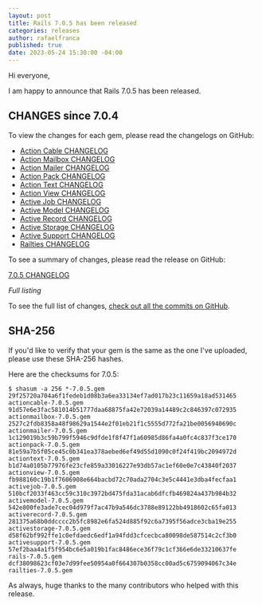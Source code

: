 ```yaml
---
layout: post
title: Rails 7.0.5 has been released
categories: releases
author: rafaelfranca
published: true
date: 2023-05-24 15:30:00 -04:00
---
```


Hi everyone,

I am happy to announce that Rails 7.0.5 has been released.

## CHANGES since 7.0.4

To view the changes for each gem, please read the changelogs on GitHub:
* [Action Cable CHANGELOG](https://github.com/rails/rails/blob/v7.0.5/actioncable/CHANGELOG.md)
* [Action Mailbox CHANGELOG](https://github.com/rails/rails/blob/v7.0.5/actionmailbox/CHANGELOG.md)
* [Action Mailer CHANGELOG](https://github.com/rails/rails/blob/v7.0.5/actionmailer/CHANGELOG.md)
* [Action Pack CHANGELOG](https://github.com/rails/rails/blob/v7.0.5/actionpack/CHANGELOG.md)
* [Action Text CHANGELOG](https://github.com/rails/rails/blob/v7.0.5/actiontext/CHANGELOG.md)
* [Action View CHANGELOG](https://github.com/rails/rails/blob/v7.0.5/actionview/CHANGELOG.md)
* [Active Job CHANGELOG](https://github.com/rails/rails/blob/v7.0.5/activejob/CHANGELOG.md)
* [Active Model CHANGELOG](https://github.com/rails/rails/blob/v7.0.5/activemodel/CHANGELOG.md)
* [Active Record CHANGELOG](https://github.com/rails/rails/blob/v7.0.5/activerecord/CHANGELOG.md)
* [Active Storage CHANGELOG](https://github.com/rails/rails/blob/v7.0.5/activestorage/CHANGELOG.md)
* [Active Support CHANGELOG](https://github.com/rails/rails/blob/v7.0.5/activesupport/CHANGELOG.md)
* [Railties CHANGELOG](https://github.com/rails/rails/blob/v7.0.5/railties/CHANGELOG.md)

To see a summary of changes, please read the release on GitHub:

[7.0.5 CHANGELOG](https://github.com/rails/rails/releases/tag/v7.0.5)

*Full listing*

To see the full list of changes, [check out all the commits on
GitHub](https://github.com/rails/rails/compare/v7.0.4...v7.0.5).

## SHA-256

If you'd like to verify that your gem is the same as the one I've uploaded,
please use these SHA-256 hashes.

Here are the checksums for 7.0.5:

```
$ shasum -a 256 *-7.0.5.gem
29f25720a704a6f1fedeb1d08b3a6ea33134ef7ad017b23c11659a18ad531465  actioncable-7.0.5.gem
91d57e6e3fac581014b51777daa68875fa42e72039a14489c2c846397c072935  actionmailbox-7.0.5.gem
2527c2fdb8358a48f98629a1544e2f01eb21f1c5555d772fa21be0056940690c  actionmailer-7.0.5.gem
1c129019b3c59b799f5946c9dfde1f8f47f1a60985d86fa4a0fc4c837f3ce170  actionpack-7.0.5.gem
81e59a7b5f05ce45c0b341ea378aebed6ef49d55d1090c0f24f419bc2094972d  actiontext-7.0.5.gem
b1d74a0105b77976fe23cfe859a33016227e93db57ac1ef60e0e7c43840f2037  actionview-7.0.5.gem
fb988160c19b1f7606908e664bacbd72c70ada2704c3e5c4441e3dba4fecfaa1  activejob-7.0.5.gem
510bcf2033f463cc59c310c3972bd475fda31acab6dfcfb469824a437b984b32  activemodel-7.0.5.gem
542e800fe3ade7cec04d979f7ac47b9a546dc3788e89122bb4918602c65fa013  activerecord-7.0.5.gem
281375a68b0ddcccc2b5fc8982e6fa524d885f92c6a7395f56adce3cba19e255  activestorage-7.0.5.gem
d58f62bf992ffe1c0efdaedc6edf1a94fdd3cfcecbca80098de587514c2cf3b0  activesupport-7.0.5.gem
57ef2baa4a1f5f954bc6e5a019b1fac8486ece36f79c1cf366e6de33210637fe  rails-7.0.5.gem
dcf38098623cf03e7d99fee50954a0f664307b0358cc00ad5c6759094067c34e  railties-7.0.5.gem
```

As always, huge thanks to the many contributors who helped with this release.
